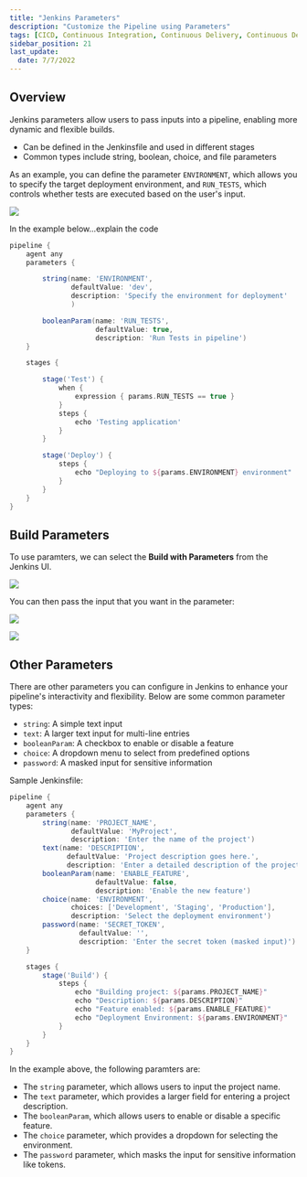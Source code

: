 ```yaml
---
title: "Jenkins Parameters"
description: "Customize the Pipeline using Parameters"
tags: [CICD, Continuous Integration, Continuous Delivery, Continuous Deployment, Jenkins]
sidebar_position: 21
last_update:
  date: 7/7/2022
---
```



## Overview

Jenkins parameters allow users to pass inputs into a pipeline, enabling more dynamic and flexible builds.

- Can be defined in the Jenkinsfile and used in different stages
- Common types include string, boolean, choice, and file parameters

As an example, you can define the parameter `ENVIRONMENT`, which allows you to specify the target deployment environment, and `RUN_TESTS`, which  controls whether tests are executed based on the user's input.

![](/img/docs/1027-jenkins-parameters-sample-diagrams.png)

In the example below...explain the code

```groovy title="Jenkinsfile"
pipeline {
    agent any
    parameters {

        string(name: 'ENVIRONMENT', 
               defaultValue: 'dev', 
               description: 'Specify the environment for deployment'
               )

        booleanParam(name: 'RUN_TESTS', 
                     defaultValue: true, 
                     description: 'Run Tests in pipeline')
    }

    stages {

        stage('Test') {
            when {
                expression { params.RUN_TESTS == true }
            }
            steps {
                echo 'Testing application'
            }
        }

        stage('Deploy') {
            steps {
                echo "Deploying to ${params.ENVIRONMENT} environment"
            }
        }
    }
}
```

## Build Parameters 

To use paramters, we can select the **Build with Parameters** from the Jenkins UI.

![](/img/docs/1027-jenkins-build-with-parametersss.png)

You can then pass the input that you want in the parameter:

![](/img/docs/1027-jenkins-pass-the-parameter-in-the-input.png)

![](/img/docs/1027-jenkins-pass-the-parameter-in-the-input-2.png)

## Other Parameters

There are other parameters you can configure in Jenkins to enhance your pipeline's interactivity and flexibility. Below are some common parameter types:

- `string`: A simple text input
- `text`: A larger text input for multi-line entries
- `booleanParam`: A checkbox to enable or disable a feature
- `choice`: A dropdown menu to select from predefined options
- `password`: A masked input for sensitive information

Sample Jenkinsfile:

```groovy title="Jenkinsfile"
pipeline {
    agent any
    parameters {
        string(name: 'PROJECT_NAME', 
               defaultValue: 'MyProject', 
               description: 'Enter the name of the project')
        text(name: 'DESCRIPTION', 
              defaultValue: 'Project description goes here.', 
              description: 'Enter a detailed description of the project')
        booleanParam(name: 'ENABLE_FEATURE', 
                     defaultValue: false, 
                     description: 'Enable the new feature')
        choice(name: 'ENVIRONMENT', 
               choices: ['Development', 'Staging', 'Production'], 
               description: 'Select the deployment environment')
        password(name: 'SECRET_TOKEN', 
                 defaultValue: '', 
                 description: 'Enter the secret token (masked input)')
    }

    stages {
        stage('Build') {
            steps {
                echo "Building project: ${params.PROJECT_NAME}"
                echo "Description: ${params.DESCRIPTION}"
                echo "Feature enabled: ${params.ENABLE_FEATURE}"
                echo "Deployment Environment: ${params.ENVIRONMENT}"
            }
        }
    }
}
```

In the example above, the following paramters are:

- The `string` parameter, which allows users to input the project name.
- The `text` parameter, which provides a larger field for entering a project description.
- The `booleanParam`, which allows users to enable or disable a specific feature.
- The `choice` parameter, which provides a dropdown for selecting the environment.
- The `password` parameter, which masks the input for sensitive information like tokens. 
